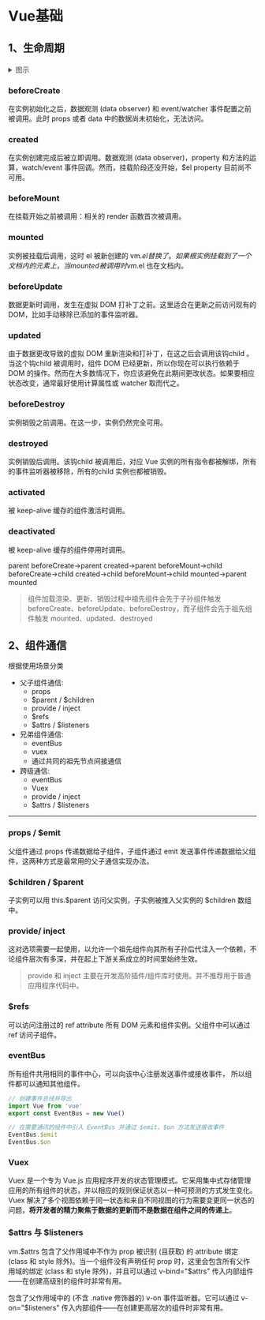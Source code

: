 # Vue基础

## 1、生命周期

<details style="margin-top:20px">
  <summary style="color: #494949">图示</summary>
  <img src="/Vue原理/lifecycle.png" width="600px">
</details>

### beforeCreate
在实例初始化之后，数据观测 (data observer) 和 event/watcher 事件配置之前被调用。此时 props 或者 data 中的数据尚未初始化，无法访问。

### created
在实例创建完成后被立即调用。数据观测 (data observer)，property 和方法的运算，watch/event 事件回调。然而，挂载阶段还没开始，$el property 目前尚不可用。

### beforeMount
在挂载开始之前被调用：相关的 render 函数首次被调用。

### mounted
实例被挂载后调用，这时 el 被新创建的 vm.$el 替换了。如果根实例挂载到了一个文档内的元素上，当 mounted 被调用时 vm.$el 也在文档内。

### beforeUpdate
数据更新时调用，发生在虚拟 DOM 打补丁之前。这里适合在更新之前访问现有的 DOM，比如手动移除已添加的事件监听器。

### updated
由于数据更改导致的虚拟 DOM 重新渲染和打补丁，在这之后会调用该钩child 。
当这个钩child 被调用时，组件 DOM 已经更新，所以你现在可以执行依赖于 DOM 的操作。然而在大多数情况下，你应该避免在此期间更改状态。如果要相应状态改变，通常最好使用计算属性或 watcher 取而代之。

### beforeDestroy
实例销毁之前调用。在这一步，实例仍然完全可用。

### destroyed
实例销毁后调用。该钩child 被调用后，对应 Vue 实例的所有指令都被解绑，所有的事件监听器被移除，所有的child 实例也都被销毁。

### activated
被 keep-alive 缓存的组件激活时调用。

### deactivated
被 keep-alive 缓存的组件停用时调用。


parent beforeCreate->parent created->parent beforeMount->child beforeCreate->child created->child beforeMount->child mounted->parent mounted

> 组件加载渲染、更新、销毁过程中祖先组件会先于子孙组件触发 beforeCreate、beforeUpdate、beforeDestroy，而子组件会先于祖先组件触发 mounted、updated、destroyed

## 2、组件通信
根据使用场景分类  
- 父子组件通信: 
  - props
  - $parent / $children
  - provide / inject
  - $refs
  - $attrs / $listeners  
- 兄弟组件通信: 
  - eventBus
  - vuex  
  - 通过共同的祖先节点间接通信
- 跨级通信:  
  - eventBus
  - Vuex
  - provide / inject
  - $attrs / $listeners

---

### props / $emit
父组件通过 props 传递数据给子组件，子组件通过 emit 发送事件传递数据给父组件，这两种方式是最常用的父子通信实现办法。

### $children / $parent
子实例可以用 this.$parent 访问父实例，子实例被推入父实例的 $children 数组中。

### provide/ inject
这对选项需要一起使用，以允许一个祖先组件向其所有子孙后代注入一个依赖，不论组件层次有多深，并在起上下游关系成立的时间里始终生效。
> provide 和 inject 主要在开发高阶插件/组件库时使用。并不推荐用于普通应用程序代码中。

### $refs
可以访问注册过的 ref attribute 所有 DOM 元素和组件实例。父组件中可以通过 ref 访问子组件。

### eventBus
所有组件共用相同的事件中心，可以向该中心注册发送事件或接收事件， 所以组件都可以通知其他组件。
```javascript
// 创建事件总线并导出
import Vue from 'vue'
export const EventBus = new Vue()

// 在需要通讯的组件中引入 EventBus 并通过 $emit、$on 方法发送接收事件
EventBus.$emit
EventBus.$on
```

### Vuex
Vuex 是一个专为 Vue.js 应用程序开发的状态管理模式。它采用集中式存储管理应用的所有组件的状态，并以相应的规则保证状态以一种可预测的方式发生变化。
Vuex 解决了多个视图依赖于同一状态和来自不同视图的行为需要变更同一状态的问题，**将开发者的精力聚焦于数据的更新而不是数据在组件之间的传递上**。

### $attrs 与 $listeners
vm.$attrs 包含了父作用域中不作为 prop 被识别 (且获取) 的 attribute 绑定 (class 和 style 除外)。当一个组件没有声明任何 prop 时，这里会包含所有父作用域的绑定 (class 和 style 除外)，并且可以通过 v-bind="$attrs" 传入内部组件——在创建高级别的组件时非常有用。

包含了父作用域中的 (不含 .native 修饰器的) v-on 事件监听器。它可以通过 v-on="$listeners" 传入内部组件——在创建更高层次的组件时非常有用。